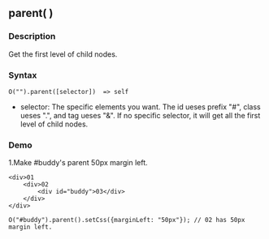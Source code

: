 ## parent( )

### Description

Get the first level of child nodes.

### Syntax
	O("").parent([selector])  => self

- selector: The specific elements you want. The id ueses prefix "#", class ueses ".", and tag ueses "&". If no specific selector, it will get all the first level of child nodes.

### Demo

1.Make #buddy's parent 50px margin left.

	<div>01
		<div>02
			<div id="buddy">03</div>
		</div>
	</div>

	O("#buddy").parent().setCss({marginLeft: "50px"}); // 02 has 50px margin left.
